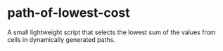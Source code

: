 # path-of-lowest-cost
A small lightweight script that selects the lowest sum of the values from cells in dynamically generated paths.
